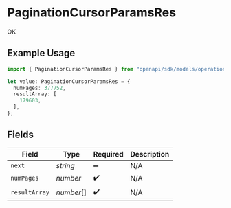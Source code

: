 # PaginationCursorParamsRes

OK

## Example Usage

```typescript
import { PaginationCursorParamsRes } from "openapi/sdk/models/operations";

let value: PaginationCursorParamsRes = {
  numPages: 377752,
  resultArray: [
    179603,
  ],
};
```

## Fields

| Field              | Type               | Required           | Description        |
| ------------------ | ------------------ | ------------------ | ------------------ |
| `next`             | *string*           | :heavy_minus_sign: | N/A                |
| `numPages`         | *number*           | :heavy_check_mark: | N/A                |
| `resultArray`      | *number*[]         | :heavy_check_mark: | N/A                |